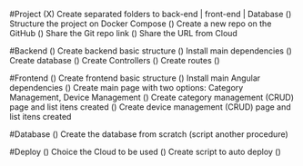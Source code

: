 #Project
(X) Create separated folders to back-end | front-end | Database
() Structure the project on Docker Compose
() Create a new repo on the GitHub
() Share the Git repo link 
() Share the URL from Cloud

#Backend
() Create backend basic structure
() Install main dependencies
() Create database 
() Create Controllers
() Create routes
() 

#Frontend
() Create frontend basic structure
() Install main Angular dependencies
() Create main page with two options: Category Management, Device Management
() Create category management (CRUD) page and list itens created
() Create device management (CRUD) page and list itens created


#Database
() Create the database from scratch (script another procedure)

#Deploy
() Choice the Cloud to be used
() Create script to auto deploy
()